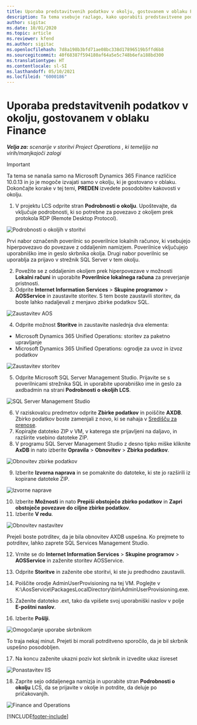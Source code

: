 ```yaml
---
title: Uporaba predstavitvenih podatkov v okolju, gostovanem v oblaku Finance
description: Ta tema vsebuje razlago, kako uporabiti predstavitvene podatke iz storitve Project Operations v okolju Dynamics 365 Finance v oblaku.
author: sigitac
ms.date: 10/01/2020
ms.topic: article
ms.reviewer: kfend
ms.author: sigitac
ms.openlocfilehash: 7d8a198b3bfd71ae08bc338d17896519b5ffd6b8
ms.sourcegitcommit: 40f68387f594180af64a5e5c748b6efa188bd300
ms.translationtype: HT
ms.contentlocale: sl-SI
ms.lasthandoff: 05/10/2021
ms.locfileid: "6000186"
---
```

# <a name="apply-demo-data-to-a-finance-cloud-hosted-environment"></a>Uporaba predstavitvenih podatkov v okolju, gostovanem v oblaku Finance

_**Velja za:** scenarije v storitvi Project Operations , ki temeljijo na virih/manjkajoči zalogi_

> [!IMPORTANT]
> Ta tema se nanaša samo na Microsoft Dynamics 365 Finance različice 10.0.13 in jo je mogoče izvajati samo v okolju, ki je gostovano v oblaku. Dokončajte korake v tej temi, **PREDEN** izvedete posodobitev kakovosti v okolju.

1. V projektu LCS odprite stran **Podrobnosti o okolju**. Upoštevajte, da vključuje podrobnosti, ki so potrebne za povezavo z okoljem prek protokola RDP (Remote Desktop Protocol).

![Podrobnosti o okoljih v storitvi ](./media/1EnvironmentDetails.png)

Prvi nabor označenih poverilnic so poverilnice lokalnih računov, ki vsebujejo hiperpovezavo do povezave z oddaljenim namizjem. Poverilnice vključujejo uporabniško ime in geslo skrbnika okolja. Drugi nabor poverilnic se uporablja za prijavo v strežnik SQL Server v tem okolju.

2. Povežite se z oddaljenim okoljem prek hiperpovezave v možnosti **Lokalni računi** in uporabite **Poverilnice lokalnega računa** za preverjanje pristnosti.
3. Odprite **Internet Information Services** > **Skupine programov** > **AOSService** in zaustavite storitev. S tem boste zaustavili storitev, da boste lahko nadaljevali z menjavo zbirke podatkov SQL.

![Zaustavitev AOS](./media/2StopAOS.png)

4. Odprite možnost **Storitve** in zaustavite naslednja dva elementa:

- Microsoft Dynamics 365 Unified Operations: storitev za paketno upravljanje
- Microsoft Dynamics 365 Unified Operations: ogrodje za uvoz in izvoz podatkov

![Zaustavitev storitev](./media/3StopServices.png)

5. Odprite Microsoft SQL Server Management Studio. Prijavite se s poverilnicami strežnika SQL in uporabite uporabniško ime in geslo za axdbadmin na strani **Podrobnosti o okoljih LCS**.

![SQL Server Management Studio](./media/4SSMS.png)

6. V raziskovalcu predmetov odprite **Zbirke podatkov** in poiščite **AXDB**. Zbirko podatkov boste zamenjali z novo, ki se nahaja v [Središču za prenose](https://download.microsoft.com/download/1/a/3/1a314bd2-b082-4a87-abdc-1ba26c92b63d/ProjOpsDemoDataFOGARelease.zip). 
7. Kopirajte datoteko ZIP v VM, v katerega ste prijavljeni na daljavo, in razširite vsebino datoteke ZIP.
8. V programu SQL Server Management Studio z desno tipko miške kliknite **AxDB** in nato izberite **Opravila** > **Obnovitev** > **Zbirka podatkov**.

![Obnovitev zbirke podatkov](./media/5RestoreDatabase.png)

9. Izberite **Izvorna naprava** in se pomaknite do datoteke, ki ste jo razširili iz kopirane datoteke ZIP.

![Izvorne naprave](./media/6SourceDevice.png)

10. Izberite **Možnosti** in nato **Prepiši obstoječo zbirko podatkov** in **Zapri obstoječe povezave do ciljne zbirke podatkov**. 
11. Izberite **V redu**.

![Obnovitev nastavitev](./media/7RestoreSetting.png)

Prejeli boste potrditev, da je bila obnovitev AXDB uspešna. Ko prejmete to potrditev, lahko zaprete SQL Services Management Studio.

12. Vrnite se do **Internet Information Services** > **Skupine programov** > **AOSService** in zaženite storitev AOSService.
13. Odprite **Storitve** in zaženite obe storitvi, ki ste ju predhodno zaustavili.

14. Poiščite orodje AdminUserProvisioning na tej VM. Poglejte v K:\AosService\PackagesLocalDirectory\bin\AdminUserProvisioning.exe.
15. Zaženite datoteko .ext, tako da vpišete svoj uporabniški naslov v polje **E-poštni naslov**. 
16. Izberite **Pošlji**.

![Omogočanje uporabe skrbnikom](./media/8AdminUserProvisioning.png)

To traja nekaj minut. Prejeti bi morali potrditveno sporočilo, da je bil skrbnik uspešno posodobljen.

17. Na koncu zaženite ukazni poziv kot skrbnik in izvedite ukaz iisreset

![Ponastavitev IIS](./media/9IISReset.png)

18. Zaprite sejo oddaljenega namizja in uporabite stran **Podrobnosti o okolju** LCS, da se prijavite v okolje in potrdite, da deluje po pričakovanjih.

![Finance and Operations](./media/10FinanceAndOperations.png)


[!INCLUDE[footer-include](../includes/footer-banner.md)]